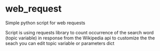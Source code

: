# web_request
Simple python script for web requests

Script is using requests library to count occurrence of the search word (topic variable) in response from the Wikipedia api
to customize the the seach you can edit topic variable or parameters dict
